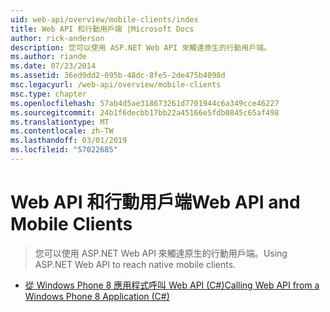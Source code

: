 ```yaml
---
uid: web-api/overview/mobile-clients/index
title: Web API 和行動用戶端 |Microsoft Docs
author: rick-anderson
description: 您可以使用 ASP.NET Web API 來觸達原生的行動用戶端。
ms.author: riande
ms.date: 07/23/2014
ms.assetid: 36ed9dd2-095b-48dc-8fe5-2de475b4098d
msc.legacyurl: /web-api/overview/mobile-clients
msc.type: chapter
ms.openlocfilehash: 57ab4d5ae318673261d7701944c6a349cce46227
ms.sourcegitcommit: 24b1f6decbb17bb22a45166e5fdb0845c65af498
ms.translationtype: MT
ms.contentlocale: zh-TW
ms.lasthandoff: 03/01/2019
ms.locfileid: "57022685"
---
```

<a name="web-api-and-mobile-clients"></a><span data-ttu-id="61322-103">Web API 和行動用戶端</span><span class="sxs-lookup"><span data-stu-id="61322-103">Web API and Mobile Clients</span></span>
====================
> <span data-ttu-id="61322-104">您可以使用 ASP.NET Web API 來觸達原生的行動用戶端。</span><span class="sxs-lookup"><span data-stu-id="61322-104">Using ASP.NET Web API to reach native mobile clients.</span></span>


- [<span data-ttu-id="61322-105">從 Windows Phone 8 應用程式呼叫 Web API (C#)</span><span class="sxs-lookup"><span data-stu-id="61322-105">Calling Web API from a Windows Phone 8 Application (C#)</span></span>](calling-web-api-from-a-windows-phone-8-application.md)
